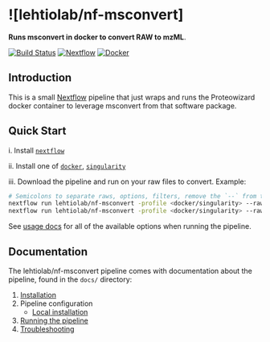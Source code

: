 # ![lehtiolab/nf-msconvert]

**Runs msconvert in docker to convert RAW to mzML**.

[![Build Status](https://travis-ci.com/lehtiolab/nf-msconvert.svg?branch=master)](https://travis-ci.com/lehtiolab/nf-msconvert)
[![Nextflow](https://img.shields.io/badge/nextflow-%E2%89%A50.32.0-brightgreen.svg)](https://www.nextflow.io/)
[![Docker](https://img.shields.io/docker/automated/nfcore/nf-msconvert.svg)](https://hub.docker.com/r/nfcore/nf-msconvert)

## Introduction

This is a small [Nextflow](https://www.nextflow.io) pipeline that just wraps and runs the Proteowizard docker container to leverage msconvert from that software package.

## Quick Start

i. Install [`nextflow`](https://nf-co.re/usage/installation)

ii. Install one of [`docker`](https://docs.docker.com/engine/installation/), [`singularity`](https://www.sylabs.io/guides/3.0/user-guide/)

iii. Download the pipeline and run on your raw files to convert. Example:

```bash
# Semicolons to separate raws, options, filters, remove the `--` from the options as they are otherwise passed to nextflow, and use double quoting for options/filters.
nextflow run lehtiolab/nf-msconvert -profile <docker/singularity> --raws '/path/to/*.raw' --options 'mz5;numpressAll' --filters '"peakPicking true 2";"precursorRefine"'
nextflow run lehtiolab/nf-msconvert -profile <docker/singularity> --raws '/path/to/1.raw;/path/to/2.raw' --options 'mz5;numpressAll' --filters '"peakPicking true 2";"precursorRefine"'
```

See [usage docs](docs/usage.md) for all of the available options when running the pipeline.

## Documentation

The lehtiolab/nf-msconvert pipeline comes with documentation about the pipeline, found in the `docs/` directory:

1. [Installation](https://nf-co.re/usage/installation)
2. Pipeline configuration
    * [Local installation](https://nf-co.re/usage/local_installation)
3. [Running the pipeline](docs/usage.md)
4. [Troubleshooting](https://nf-co.re/usage/troubleshooting)
